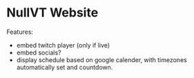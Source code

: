 # NullVT Website

Features:

- embed twitch player (only if live)
- embed socials?
- display schedule based on google calender, with timezones automatically set and countdown.
